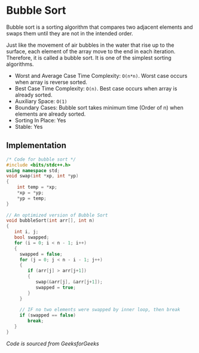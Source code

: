 # Bubble Sort
Bubble sort is a sorting algorithm that compares two adjacent elements and swaps them until they are not in the intended order.

Just like the movement of air bubbles in the water that rise up to the surface, each element of the array move to the end in each iteration. Therefore, it is called a bubble sort. It is one of the simplest sorting algorithms.

- Worst and Average Case Time Complexity: `O(n*n)`. Worst case occurs when array is reverse sorted.
- Best Case Time Complexity: `O(n)`. Best case occurs when array is already sorted.
- Auxiliary Space: `O(1)`
- Boundary Cases: Bubble sort takes minimum time (Order of n) when elements are already sorted.
- Sorting In Place: Yes
- Stable: Yes

## Implementation

```cpp
/* Code for bubble sort */
#include <bits/stdc++.h>
using namespace std;
void swap(int *xp, int *yp)
{
    int temp = *xp;
    *xp = *yp;
    *yp = temp;
}
  
// An optimized version of Bubble Sort
void bubbleSort(int arr[], int n)
{
   int i, j;
   bool swapped;
   for (i = 0; i < n - 1; i++)
   {
     swapped = false;
     for (j = 0; j < n - i - 1; j++)
     {
        if (arr[j] > arr[j+1])
        {
           swap(&arr[j], &arr[j+1]);
           swapped = true;
        }
     }
  
     // IF no two elements were swapped by inner loop, then break
     if (swapped == false)
        break;
   }
}
```
*Code is sourced from GeeksforGeeks*